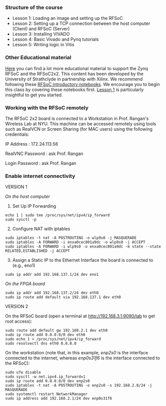 ### Structure of the course

- Lesson 1: Loading an image and setting up the RFSoC
- Lesson 2: Setting up a TCP connection between the host computer (Client) and RFSoC (Server)
- Lesson 3: Installing VIVADO
- Lesson 4: Basic Vivado and Pynq tutorials
- Lesson 5: Writing logic in Vitis
  
### Other Educational material 
[Here](https://xilinx.github.io/RFSoC2x2-PYNQ/educational_resources.html) you can find a lot more educational material to support the Zynq RFSoC and the RFSoC2x2. This content has been developed by the University of Strathclyde in partnership with Xilinx. We recommend following these [RFSoC introductory notebooks](https://github.com/strath-sdr/rfsoc_notebooks). We encourage you to begin this class by covering these notebooks first. [Lesson 1](http://192.168.3.1:9090/lab/workspaces/auto-a/tree/rfsoc-notebooks/01_rfsoc_architecture_overview.ipynb) is particularly insightful to get you started. 


### Working with the RFSoC remotely

The RFSoC 2x2 board is connected to a Workstation in Prof. Rangan's Wireless Lab at NYU. This machine can be accessed remotely using tools such as RealVCN or Screen Sharing (for MAC users) using the following credentials:
 
IP Address       : 172.24.113.58

RealVNC Password : ask Prof. Rangan

Login Password   : ask Prof. Rangan


### Enable internet connectivity 

VERSION 1

_On the host computer_ 

1. Set Up IP Forwarding
```
echo 1 | sudo tee /proc/sys/net/ipv4/ip_forward
sudo sysctl -p
```
2. Configure NAT with iptables
```
sudo iptables -t nat -A POSTROUTING -o wlp9s0 -j MASQUERADE
sudo iptables -A FORWARD -i enxa0cec801a9dc -o wlp9s0 -j ACCEPT
sudo iptables -A FORWARD -i wlp9s0 -o enxa0cec801a9dc -m state --state RELATED,ESTABLISHED -j ACCEPT
```
3. Assign a Static IP to the Ethernet Interface the board is connected to (e.g., eno1)
```
sudo ip addr add 192.168.137.1/24 dev eno1
```

_On the FPGA board_
```
sudo ip addr add 192.168.137.2/24 dev eth0
sudo ip route add default via 192.168.137.1 dev eth0
```

VERSION 2

On the RFSoC board (open a terminal at http://192.168.3.1:9090/lab to get root access):

```
sudo route add default gw 192.168.2.1 dev eth0
sudo ip route add 0.0.0.0/0 dev eth0
sudo echo 1 > /proc/sys/net/ipv4/ip_forward
sudo resolvectl dns eth0 8.8.8.8
```


On the workstation (note that, in this example, _enp2s0_ is the interface connected to the internet, whereas _enp0s31f6_ is the interface connected to the RFSoC):
```
sudo ufw disable
sudo sysctl -w net.ipv4.ip_forward=1
sudo ip route add 0.0.0.0/0 dev enp2s0
sudo iptables -t nat -A POSTROUTING -o enp2s0 -s 192.168.2.0/24 -j MASQUERADE
sudo systemctl restart NetworkManager
sudo ip address add 192.168.2.1/24 dev enp0s31f6
```

